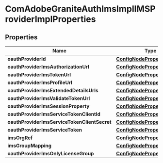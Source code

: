 
# ComAdobeGraniteAuthImsImplIMSProviderImplProperties

## Properties
Name | Type | Description | Notes
------------ | ------------- | ------------- | -------------
**oauthProviderId** | [**ConfigNodePropertyString**](ConfigNodePropertyString.md) |  |  [optional]
**oauthProviderImsAuthorizationUrl** | [**ConfigNodePropertyString**](ConfigNodePropertyString.md) |  |  [optional]
**oauthProviderImsTokenUrl** | [**ConfigNodePropertyString**](ConfigNodePropertyString.md) |  |  [optional]
**oauthProviderImsProfileUrl** | [**ConfigNodePropertyString**](ConfigNodePropertyString.md) |  |  [optional]
**oauthProviderImsExtendedDetailsUrls** | [**ConfigNodePropertyArray**](ConfigNodePropertyArray.md) |  |  [optional]
**oauthProviderImsValidateTokenUrl** | [**ConfigNodePropertyString**](ConfigNodePropertyString.md) |  |  [optional]
**oauthProviderImsSessionProperty** | [**ConfigNodePropertyString**](ConfigNodePropertyString.md) |  |  [optional]
**oauthProviderImsServiceTokenClientId** | [**ConfigNodePropertyString**](ConfigNodePropertyString.md) |  |  [optional]
**oauthProviderImsServiceTokenClientSecret** | [**ConfigNodePropertyString**](ConfigNodePropertyString.md) |  |  [optional]
**oauthProviderImsServiceToken** | [**ConfigNodePropertyString**](ConfigNodePropertyString.md) |  |  [optional]
**imsOrgRef** | [**ConfigNodePropertyString**](ConfigNodePropertyString.md) |  |  [optional]
**imsGroupMapping** | [**ConfigNodePropertyArray**](ConfigNodePropertyArray.md) |  |  [optional]
**oauthProviderImsOnlyLicenseGroup** | [**ConfigNodePropertyBoolean**](ConfigNodePropertyBoolean.md) |  |  [optional]



